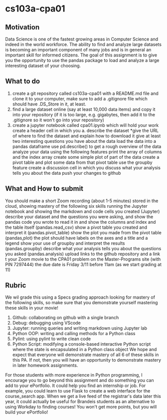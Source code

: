 # cs103a-cpa01
## Motivation 
Data Science is one of the fastest growing areas in Computer Science and indeed in the world workforce. The ability to find and analyze large datasets is becoming an important component of many jobs and is in general an important skill for informed citizens. The goal of this assignment is to give you the opportunity to use the pandas package to load and analyze a large interesting dataset of your choosing.

## What to do
1. create a git repository called cs103a-cpa01 with a README.md file and clone it to your computer, make sure to add a .gitignore file which should have .DS_Store in it, at least.
2. find a large dataset online (say at least 10,000 data items) and copy it into your repository (if it is too large, e.g. gigabytes, then add it to the .gitignore so it won't go into your repository)
3. create a jupyter notebook called cpa01.ipynb which will hold your work
create a header cell in which you 
a. describe the dataset
*give the URL of where to find the dataset and explain how to download it
give at least two interesting questions you have about the data 
load the data into a pandas dataframe
use pd.describe() to get a rough overview of the data
analyze your data using the following features
print the array of columns and the index array
create some simple plot of part of the data
create a pivot table and plot some data from that pivot table
use the groupby feature
create a discussion cell in which you discuss what your analysis tells you about the data
push your changes to github




## What and How to submit

You should make a short Zoom recording (about 1-5 minutes) stored in the cloud, showing mastery of the following six skills
running the Jupyter notebook and showing the markdown and code cells you created (Jupyter)
describe your dataset and the questions you were asking, and show the pandas code you wrote to read it in and show the columns and index and the table itself (pandas.read_csv)
show a pivot table you created and interpret it (pandas.pivot_table)
show the plot you made from the pivot table (pandas,plot) the plot should have labels on the axes and a title and a legend
show your use of groupby and interpret the results (pandas.groupby)
describe what your analysis tells you about the questions you asked (pandas.analysis)
upload links to the github repository and a link t your Zoom movie to the CPA01 problem on the Master-Programs site (with PIN 7297444)
the due date is Friday 3/11 before 11am (as we start grading at 11)


## Rubric
We wil grade this using a Specs grading approach looking for mastery of the following skills, so make sure that you demonstrate yourself mastering these skills in your movie!
1. Github: collaborating on github with a single branch
2. Debug: debugging using VScode
3. Jupyter: running queries and writing markdown using Jupyter lab
4. Python OOP: writing and calling methods for a Python class
5. Pylint: using pylint to write clean code
6. Python Script: modifying a console-based interactive Python script where the state is encapsulated in a Python class object
We hope and expect that everyone will demonstrate mastery of all 6 of these skills in this PA. If not, then you will have an opportunity to demonstrate mastery in later homework assignments.

For those students with more experience in Python programming, I encourage you to go beyond this assignment and do something you can add to your ePortfolio. It could help you find an internship or job. For example, you could learn to use Flask to create a web interface for the course_search app. When we get a live feed of the registrar's data later this year, it could actually be useful for Brandeis students as an alternative to using Workday to finding courses!
You won't get more points, but you will build your ePortfolio!
